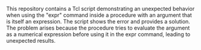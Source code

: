 This repository contains a Tcl script demonstrating an unexpected behavior when using the "expr" command inside a procedure with an argument that is itself an expression.  The script shows the error and provides a solution. The problem arises because the procedure tries to evaluate the argument as a numerical expression before using it in the expr command, leading to unexpected results.